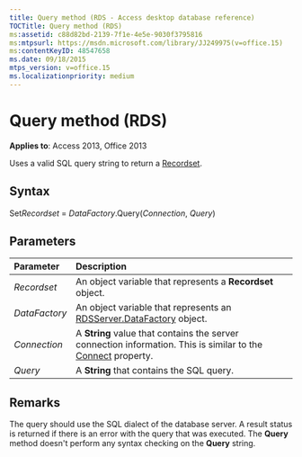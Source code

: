 ```yaml
---
title: Query method (RDS - Access desktop database reference)
TOCTitle: Query method (RDS)
ms:assetid: c88d82bd-2139-7f1e-4e5e-9030f3795816
ms:mtpsurl: https://msdn.microsoft.com/library/JJ249975(v=office.15)
ms:contentKeyID: 48547658
ms.date: 09/18/2015
mtps_version: v=office.15
ms.localizationpriority: medium
---
```


# Query method (RDS)

**Applies to**: Access 2013, Office 2013

Uses a valid SQL query string to return a [Recordset](recordset-object-ado.md).

## Syntax

Set*Recordset* = *DataFactory*.Query(*Connection*, *Query*)

## Parameters

|Parameter|Description|
|:--------|:----------|
|*Recordset* |An object variable that represents a **Recordset** object.|
|*DataFactory* |An object variable that represents an [RDSServer.DataFactory](datafactory-object-rdsserver.md) object.|
|*Connection* |A **String** value that contains the server connection information. This is similar to the [Connect](connect-property-rds.md) property.|
|*Query* |A **String** that contains the SQL query.|

## Remarks

The query should use the SQL dialect of the database server. A result status is returned if there is an error with the query that was executed. The **Query** method doesn't perform any syntax checking on the **Query** string.

